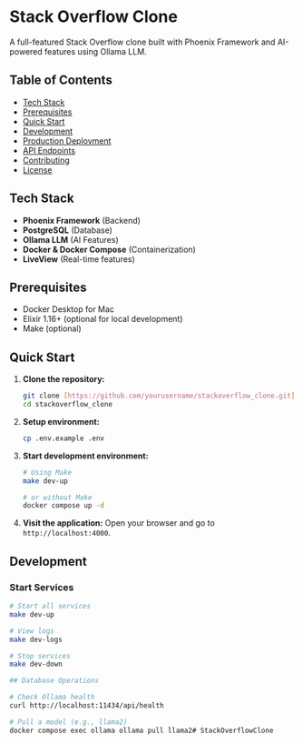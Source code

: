 # Stack Overflow Clone

A full-featured Stack Overflow clone built with Phoenix Framework and AI-powered features using Ollama LLM.

## Table of Contents
- [Tech Stack](#tech-stack)
- [Prerequisites](#prerequisites)
- [Quick Start](#quick-start)
- [Development](#development)
- [Production Deployment](#production-deployment)
- [API Endpoints](#api-endpoints)
- [Contributing](#contributing)
- [License](#license)

## Tech Stack

- **Phoenix Framework** (Backend)
- **PostgreSQL** (Database)
- **Ollama LLM** (AI Features)
- **Docker & Docker Compose** (Containerization)
- **LiveView** (Real-time features)

## Prerequisites

- Docker Desktop for Mac
- Elixir 1.16+ (optional for local development)
- Make (optional)

## Quick Start

1.  **Clone the repository:**
    ```bash
    git clone [https://github.com/yourusername/stackoverflow_clone.git](https://github.com/yourusername/stackoverflow_clone.git)
    cd stackoverflow_clone
    ```

2.  **Setup environment:**
    ```bash
    cp .env.example .env
    ```

3.  **Start development environment:**
    ```bash
    # Using Make
    make dev-up

    # or without Make
    docker compose up -d
    ```

4.  **Visit the application:**
    Open your browser and go to `http://localhost:4000`.

## Development

### Start Services

```bash
# Start all services
make dev-up

# View logs
make dev-logs

# Stop services
make dev-down

## Database Operations

# Check Ollama health
curl http://localhost:11434/api/health

# Pull a model (e.g., llama2)
docker compose exec ollama ollama pull llama2# StackOverflowClone
